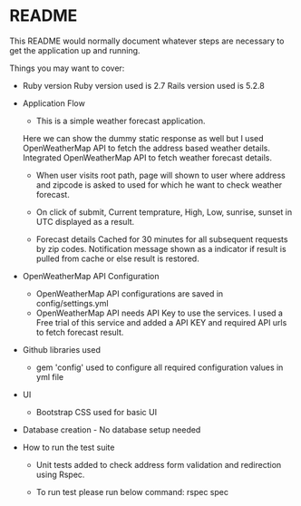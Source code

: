 # README

This README would normally document whatever steps are necessary to get the
application up and running.

Things you may want to cover:

* Ruby version
  Ruby version used is 2.7
  Rails version used is 5.2.8

* Application Flow
  - This is a simple weather forecast application.  

  Here we can show the dummy static response as well but I used OpenWeatherMap API to fetch the address based weather details. Integrated OpenWeatherMap API to fetch weather forecast details.

  - When user visits root path, page will shown to user where address and zipcode is asked to used for which he want to check weather forecast.

  - On click of submit, Current temprature, High, Low, sunrise, sunset in UTC displayed as a result.

  - Forecast details Cached for 30 minutes for all subsequent requests by zip codes. Notification message shown as a indicator if result is pulled from cache or else result is restored.

* OpenWeatherMap API Configuration
  - OpenWeatherMap API configurations are saved in config/settings.yml
  - OpenWeatherMap API  needs API Key to use the services. I used a Free trial of this service and added a API KEY and  required API urls to fetch forecast result.

* Github libraries used
  - gem 'config' used to configure all required configuration values in yml file

* UI
  - Bootstrap CSS used for basic UI 

* Database creation - No database setup needed

* How to run the test suite
  - Unit tests added to check address form validation and redirection using Rspec.

  - To run test please run below command: rspec spec

